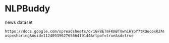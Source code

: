 # NLPBuddy

news dataset
```
https://docs.google.com/spreadsheets/d/1GF8ETmFKmBTVwniHYpY7tKQocoxKJA6t/edit?usp=sharing&ouid=112409396276566419144&rtpof=true&sd=true
```
